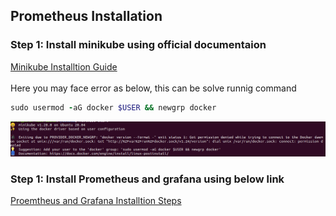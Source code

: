 <h2> Prometheus Installation </h2> 

<h3>Step 1: Install minikube using official documentaion </h3>
<p> <a href="https://minikube.sigs.k8s.io/docs/start/"> Minikube Installtion Guide </a> <br> <br>
Here you may face error as below, this can be solve runnig command

```ruby
sudo usermod -aG docker $USER && newgrp docker
```
<img src="https://github.com/ShubhPatil95/Prometheus/blob/main/images/InstalltionError.png">
</p>

<h3>Step 1: Install Prometheus and grafana using below link </h3>
<p> <a href="https://brain2life.hashnode.dev/prometheus-and-grafana-setup-in-minikube"> Proemtheus and Grafana Installtion Steps</a><br>
</p>
